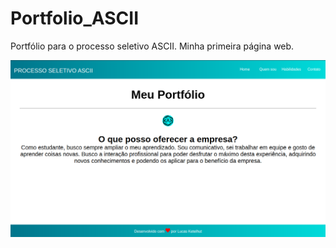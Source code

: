# Portfolio_ASCII
Portfólio para o processo seletivo ASCII. Minha primeira página web.

![](imagens/print.png)
